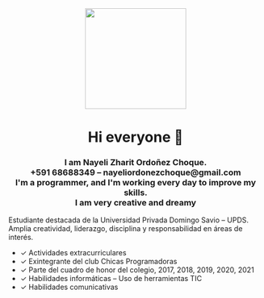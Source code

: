 <div id="header" align="center">
    <img src="https://media.giphy.com/media/scZPhLqaVOM1qG4lT9/giphy.gif" width="200">
    <h1 align="center">Hi everyone 👋</h1>
    <h3 align="center">I am Nayeli Zharit Ordoñez Choque. <br>+591 68688349 – nayeliordonezchoque@gmail.com<br>I'm a programmer, and I'm working every day to improve my skills.<br>I am very creative and dreamy
    </h3>

</div>
<p> Estudiante destacada de la Universidad Privada 
Domingo Savio – UPDS. Amplia creatividad, liderazgo, 
disciplina y responsabilidad en áreas de interés.
  <ul> 
    <li> ✓ Actividades extracurriculares </li> 
    <li> ✓ Exintegrante del club Chicas Programadoras</li>
    <li> ✓ Parte del cuadro de honor del colegio, 2017,  2018, 2019, 2020, 2021</li>
    <li> ✓ Habilidades informáticas – Uso de herramientas TIC</li>
    <li> ✓ Habilidades comunicativas </li>
  </ul>
  </p>
